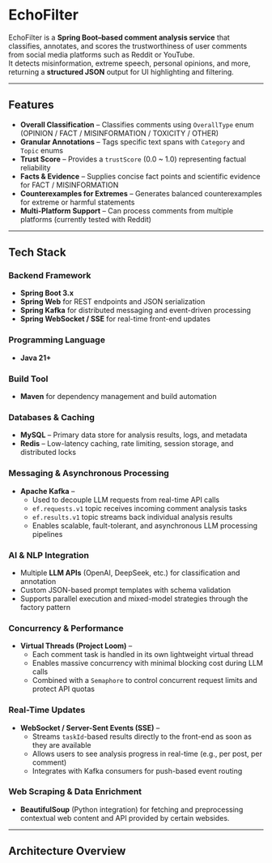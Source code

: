 # EchoFilter

EchoFilter is a **Spring Boot–based comment analysis service** that classifies, annotates, and scores the trustworthiness of user comments from social media platforms such as Reddit or YouTube.  
It detects misinformation, extreme speech, personal opinions, and more, returning a **structured JSON** output for UI highlighting and filtering.

---

## Features
- **Overall Classification** – Classifies comments using `OverallType` enum (OPINION / FACT / MISINFORMATION / TOXICITY / OTHER)  
- **Granular Annotations** – Tags specific text spans with `Category` and `Topic` enums  
- **Trust Score** – Provides a `trustScore` (0.0 ~ 1.0) representing factual reliability  
- **Facts & Evidence** – Supplies concise fact points and scientific evidence for FACT / MISINFORMATION  
- **Counterexamples for Extremes** – Generates balanced counterexamples for extreme or harmful statements  
- **Multi-Platform Support** – Can process comments from multiple platforms (currently tested with Reddit)

---

## Tech Stack

### Backend Framework
- **Spring Boot 3.x**  
- **Spring Web** for REST endpoints and JSON serialization  
- **Spring Kafka** for distributed messaging and event-driven processing  
- **Spring WebSocket / SSE** for real-time front-end updates  

### Programming Language
- **Java 21+**

### Build Tool
- **Maven** for dependency management and build automation  

### Databases & Caching
- **MySQL** – Primary data store for analysis results, logs, and metadata  
- **Redis** – Low-latency caching, rate limiting, session storage, and distributed locks  

### Messaging & Asynchronous Processing
- **Apache Kafka** –  
  - Used to decouple LLM requests from real-time API calls  
  - `ef.requests.v1` topic receives incoming comment analysis tasks  
  - `ef.results.v1` topic streams back individual analysis results  
  - Enables scalable, fault-tolerant, and asynchronous LLM processing pipelines  

### AI & NLP Integration
- Multiple **LLM APIs** (OpenAI, DeepSeek, etc.) for classification and annotation  
- Custom JSON-based prompt templates with schema validation  
- Supports parallel execution and mixed-model strategies through the factory pattern  

### Concurrency & Performance
- **Virtual Threads (Project Loom)** –  
  - Each comment task is handled in its own lightweight virtual thread  
  - Enables massive concurrency with minimal blocking cost during LLM calls  
  - Combined with a `Semaphore` to control concurrent request limits and protect API quotas  

### Real-Time Updates
- **WebSocket / Server-Sent Events (SSE)** –  
  - Streams `taskId`-based results directly to the front-end as soon as they are available  
  - Allows users to see analysis progress in real-time (e.g., per post, per comment)  
  - Integrates with Kafka consumers for push-based event routing  

### Web Scraping & Data Enrichment
- **BeautifulSoup** (Python integration) for fetching and preprocessing contextual web content and API provided by certain websides.

---

## Architecture Overview


